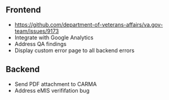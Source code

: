 ## Frontend
- https://github.com/department-of-veterans-affairs/va.gov-team/issues/9173
- Integrate with Google Analytics
- Address QA findings
- Display custom error page to all backend errors

## Backend
- Send PDF attachment to CARMA
- Address eMIS verififation bug
